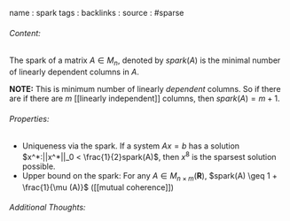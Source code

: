 name : spark
tags : 
backlinks : 
source : #sparse 

###### Content:
The spark of a matrix $A \in M_n$, denoted by $spark(A)$ is the minimal number of linearly dependent columns in $A$.

**NOTE:** This is minimum number of linearly *dependent* columns. So if there are if there are $m$ [[linearly independent]] columns, then $spark(A) = m+1$.

###### Properties:
- Uniqueness via the spark. If a system $Ax=b$ has a solution $x^*:||x^*||_0 < \frac{1}{2}spark(A)$, then $x^8$ is the sparsest solution possible.
- Upper bound on the spark: For any $A \in M_{n\times m}(\textbf{R})$, $spark(A) \geq 1 + \frac{1}{\mu (A)}$ ([[mutual coherence]])

###### Additional Thoughts:
